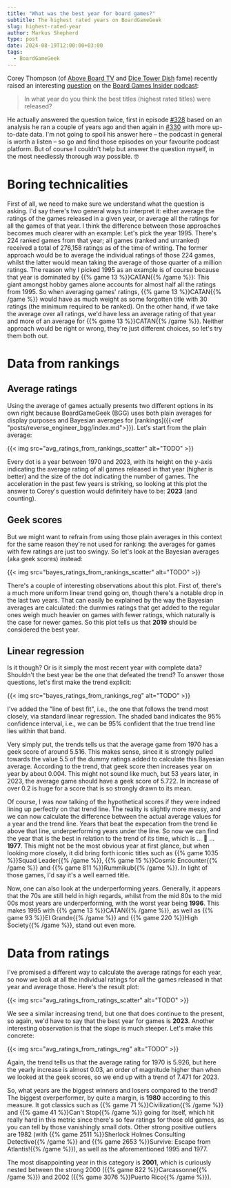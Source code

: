 ```yaml
---
title: "What was the best year for board games?"
subtitle: The highest rated years on BoardGameGeek
slug: highest-rated-year
author: Markus Shepherd
type: post
date: 2024-08-19T12:00:00+03:00
tags:
  - BoardGameGeek
---
```


Corey Thompson (of [Above Board TV](https://www.youtube.com/@aboveboardTV) and [Dice Tower Dish](https://dicetowerdish.com/) fame) recently raised an interesting [question](https://boardgamegeek.com/thread/3336646/playtesting-327) on the [Board Games Insider podcast](https://boardgamesinsider.com/):

> In what year do you think the best titles (highest rated titles) were released?

He actually answered the question twice, first in episode [#328](https://boardgamegeek.com/blogpost/163710/board-games-insider-328-the-one-about-the-spiel-de) based on an analysis he ran a couple of years ago and then again in [#330](https://boardgamegeek.com/blogpost/164172/board-games-insider-330-the-one-about-the-biggest) with more up-to-date data. I'm not going to spoil his answer here – the podcast in general is worth a listen – so go and find those episodes on your favourite podcast platform. But of course I couldn't help but answer the question myself, in the most needlessly thorough way possible. 🤓


# Boring technicalities

First of all, we need to make sure we understand what the question is asking. I'd say there's two general ways to interpret it: either average the ratings of the games released in a given year, or average all the ratings for all the games of that year. I think the difference between those approaches becomes much clearer with an example: Let's pick the year 1995. There's 224 ranked games from that year; all games (ranked and unranked) received a total of 276,158 ratings as of the time of writing. The former approach would be to average the individual ratings of those 224 games, whilst the latter would mean taking the average of those quarter of a million ratings. The reason why I picked 1995 as an example is of course because that year is dominated by {{% game 13 %}}CATAN{{% /game %}}: This giant amongst hobby games alone accounts for almost half all the ratings from 1995. So when averaging games' ratings, {{% game 13 %}}CATAN{{% /game %}} would have as much weight as some forgotten title with 30 ratings (the minimum required to be ranked). On the other hand, if we take the average over all ratings, we'd have less an average rating of that year and more of an average for {{% game 13 %}}CATAN{{% /game %}}. Neither approach would be right or wrong, they're just different choices, so let's try them both out.


# Data from rankings

## Average ratings

Using the average of games actually presents two different options in its own right because BoardGameGeek (BGG) uses both plain averages for display purposes and Bayesian averages for [rankings]({{<ref "posts/reverse_engineer_bgg/index.md">}}). Let's start from the plain average:

{{< img src="avg_ratings_from_rankings_scatter" alt="TODO" >}}

Every dot is a year between 1970 and 2023, with its height on the *y*-axis indicating the average rating of all games released in that year (higher is better) and the size of the dot indicating the number of games. The acceleration in the past few years is striking, so looking at this plot the answer to Corey's question would definitely have to be: **2023** (and counting).


## Geek scores

But we might want to refrain from using those plain averages in this context for the same reason they're not used for ranking: the averages for games with few ratings are just too swingy. So let's look at the Bayesian averages (aka geek scores) instead:

{{< img src="bayes_ratings_from_rankings_scatter" alt="TODO" >}}

There's a couple of interesting observations about this plot. First of, there's a much more uniform linear trend going on, though there's a notable drop in the last two years. That can easily be explained by the way the Bayesian averages are calculated: the dummies ratings that get added to the regular ones weigh much heavier on games with fewer ratings, which naturally is the case for newer games. So this plot tells us that **2019** should be considered the best year.


## Linear regression

Is it though? Or is it simply the most recent year with complete data? Shouldn't the best year be the one that defeated the trend? To answer those questions, let's first make the trend explicit:

{{< img src="bayes_ratings_from_rankings_reg" alt="TODO" >}}

I've added the "line of best fit", i.e., the one that follows the trend most closely, via standard linear regression. The shaded band indicates the 95% confidence interval, i.e., we can be 95% confident that the true trend line lies within that band.

Very simply put, the trends tells us that the average game from 1970 has a geek score of around 5.516. This makes sense, since it is strongly pulled towards the value 5.5 of the dummy ratings added to calculate this Bayesian average. According to the trend, that geek score then increases year on year by about 0.004. This might not sound like much, but 53 years later, in 2023, the average game should have a geek score of 5.722. In increase of over 0.2 is huge for a score that is so strongly drawn to its mean.

Of course, I was now talking of the hypothetical scores if they were indeed lining up perfectly on that trend line. The reality is slightly more messy, and we can now calculate the difference between the actual average values for a year and the trend line. Years that beat the expecation from the trend lie above that line, underperforming years under the line. So now we can find the year that is the best in relation to the trend of its time, which is … 🥁 … **1977**. This might not be the most obvious year at first glance, but when looking more closely, it did bring forth iconic titles such as {{% game 1035 %}}Squad Leader{{% /game %}}, {{% game 15 %}}Cosmic Encounter{{% /game %}} and {{% game 811 %}}Rummikub{{% /game %}}. In light of those games, I'd say it's a well earned title.

Now, one can also look at the underperforming years. Generally, it appears that the 70s are still held in high regards, whilst from the mid 80s to the mid 00s most years are underperforming, with the worst year being **1996**. This makes 1995 with {{% game 13 %}}CATAN{{% /game %}}, as well as {{% game 93 %}}El Grande{{% /game %}} and {{% game 220 %}}High Society{{% /game %}}, stand out even more.


# Data from ratings

I've promised a different way to calculate the average ratings for each year, so now we look at all the individual ratings for all the games released in that year and average those. Here's the result plot:

{{< img src="avg_ratings_from_ratings_scatter" alt="TODO" >}}

We see a similar increasing trend, but one that does continue to the present, so again, we'd have to say that the best year for games is **2023**. Another interesting observation is that the slope is much steeper. Let's make this concrete:

{{< img src="avg_ratings_from_ratings_reg" alt="TODO" >}}

Again, the trend tells us that the average rating for 1970 is 5.926, but here the yearly increase is almost 0.03, an order of magnitude higher than when we looked at the geek scores, so we end up with a trend of 7.471 for 2023.

So, what years are the biggest winners and losers compared to the trend? The biggest overperformer, by quite a margin, is **1980** according to this measure. It got classics such as {{% game 71 %}}Civilization{{% /game %}} and {{% game 41 %}}Can't Stop{{% /game %}} going for itself, which hit really hard in this metric since there's so few ratings for those old games, as you can tell by those vanishingly small dots. Other strong positive outliers are 1982 (with {{% game 2511 %}}Sherlock Holmes Consulting Detective{{% /game %}} and {{% game 2653 %}}Survive: Escape from Atlantis!{{% /game %}}), as well as the aforementioned 1995 and 1977.

The most disappointing year in this category is **2001**, which is curiously nested between the strong 2000 ({{% game 822 %}}Carcassonne{{% /game %}}) and 2002 ({{% game 3076 %}}Puerto Rico{{% /game %}}).
